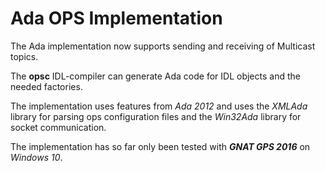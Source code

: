 # Ada OPS Implementation #

The Ada implementation now supports sending and receiving of Multicast topics.

The **opsc** IDL-compiler can generate Ada code for IDL objects and the needed factories.

The implementation uses features from *Ada 2012* and uses the *XMLAda* library for parsing ops configuration files and the *Win32Ada* library for socket communication.

The implementation has so far only been tested with ***GNAT GPS 2016*** on *Windows 10*.
